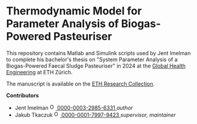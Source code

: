 # Thermodynamic Model for Parameter Analysis of Biogas-Powered Pasteuriser

This repository contains Matlab and Simulink scripts used by Jent Imelman to complete his bachelor's thesis on "System Parameter Analysis of a Biogas-Powered Faecal Sludge Pasteuriser" in 2024 at the [Global Health Engineering](https://ghe.ethz.ch/) at ETH Zürich.

The manuscript is available on the [ETH Research Collection]().

<b>Contributors</b>  
- Jent Imelman <a href="https://orcid.org/0000-0003-2985-6331">
<img alt="ORCID logo" src="https://info.orcid.org/wp-content/uploads/2019/11/orcid_16x16.png" width="16" height="16" /> 0000-0003-2985-6331
</a> *author*  
- Jakub Tkaczuk <a href="https://orcid.org/0000-0001-7997-9423">
<img alt="ORCID logo" src="https://info.orcid.org/wp-content/uploads/2019/11/orcid_16x16.png" width="16" height="16" /> 0000-0001-7997-9423
</a> *supervisor, maintainer*  
